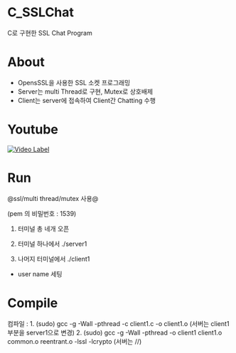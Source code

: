 # C_SSLChat 

C로 구현한 SSL Chat Program

# About
- OpensSSL을 사용한 SSL 소켓 프로그래밍
- Server는 multi Thread로 구현, Mutex로 상호배제
- Client는 server에 접속하여 Client간 Chatting 수행

# Youtube
[![Video Label](http://img.youtube.com/vi/jtW0UPuzkzs/0.jpg)](https://www.youtube.com/watch?v=jtW0UPuzkzs)

# Run

@ssl/multi thread/mutex 사용@

(pem 의 비밀번호 : 1539)

1. 터미널 총 네개 오픈

1. 터미널 하나에서 ./server1 

2. 나머지 터미널에서 ./client1
 - user name 세팅

# Compile

컴파일 : 1.  (sudo) gcc -g -Wall -pthread -c client1.c -o client1.o  (서버는 client1 부분을 server1으로 변경)
            2.  (sudo) gcc -g -Wall -pthread -o client1 client1.o common.o reentrant.o -lssl -lcrypto (서버는 //)
